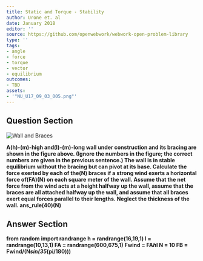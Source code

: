 ```yaml
---
title: Static and Torque - Stability
author: Urone et. al
date: January 2018
editor: ''
source: https://github.com/openwebwork/webwork-open-problem-library
type: ''
tags:
- angle
- force
- torque
- vector
- equilibrium
outcomes:
- TBD
assets:
- '"NU_U17_09_03_005.png"'
---
```


## Question Section 

![Wall and Braces]("NU_U17_09_03_005.png")

<b>
A(h)-(m)-high and(l)-(m)-long wall under construction and its bracing are shown in the figure above. (Ignore the numbers in the figure; the correct numbers are given in the previous sentence.) The wall is in stable equilibrium without the bracing but can pivot at its base. Calculate the force exerted by each of the(N) braces if a strong wind exerts a horizontal force of(FA)(N) on each square meter of the wall. Assume that the net force from the wind acts at a height halfway up the wall, assume that the braces are all attached halfway up the wall, and assume that all braces exert equal forces parallel to their lengths. Neglect the thickness of the wall.
ans_rule(40)(N)



## Answer Section

from random import randrange
h = randrange(16,19,1)
l = randrange(10,13,1)
FA = randrange(600,675,1)
Fwind = FA*h*l
N = 10
FB = Fwind/(N*sin(35*(pi/180)))